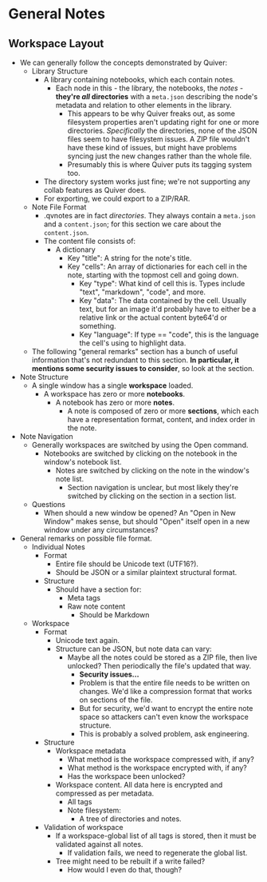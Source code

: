 # General Notes
## Workspace Layout
* We can generally follow the concepts demonstrated by Quiver:
    * Library Structure
        * A library containing notebooks, which each contain notes.
            * Each node in this - the library, the notebooks, the *notes* - **they're *all* directories** with a ```meta.json``` describing the node's metadata and relation to other elements in the library.
                * This appears to be why Quiver freaks out, as some filesystem properties aren't updating right for one or more directories. *Specifically* the directories, none of the JSON files seem to have filesystem issues. A ZIP file wouldn't have these kind of issues, but might have problems syncing just the new changes rather than the whole file.
                * Presumably this is where Quiver puts its tagging system too.
        * The directory system works just fine; we're not supporting any collab features as Quiver does.
        * For exporting, we could export to a ZIP/RAR.
    * Note File Format
        * .qvnotes are in fact *directories*. They always contain a ```meta.json``` and a ```content.json```; for this section we care about the ```content.json```.
        * The content file consists of:
            * A dictionary
                * Key "title": A string for the note's title.
                * Key "cells": An array of dictionaries for each cell in the note, starting with the topmost cell and going down.
                    * Key "type": What kind of cell this is. Types include "text", "markdown", "code", and more.
                    * Key "data": The data contained by the cell. Usually text, but for an image it'd probably have to either be a relative link or the actual content byte64'd or something.
                    * Key "language": If type == "code", this is the language the cell's using to highlight data.
    * The following "general remarks" section has a bunch of useful information that's not redundant to this section. **In particular, it mentions some security issues to consider**, so look at the section.
* Note Structure
    * A single window has a single **workspace** loaded.
        * A workspace has zero or more **notebooks**.
            * A notebook has zero or more **notes**.
                * A note is composed of zero or more **sections**, which each have a representation format, content, and index order in the note.
* Note Navigation
    * Generally workspaces are switched by using the Open command.
        * Notebooks are switched by clicking on the notebook in the window's notebook list.
            * Notes are switched by clicking on the note in the window's note list.
                * Section navigation is unclear, but most likely they're switched by clicking on the section in a section list.
    * Questions
        * When should a new window be opened? An "Open in New Window" makes sense, but should "Open" itself open in a new window under any circumstances?
* General remarks on possible file format.
    * Individual Notes
        * Format
            * Entire file should be Unicode text (UTF16?).
            * Should be JSON or a similar plaintext structural format.
        * Structure
            * Should have a section for:
                * Meta tags
                * Raw note content
                    * Should be Markdown
    * Workspace
        * Format
            * Unicode text again.
            * Structure can be JSON, but note data can vary:
                * Maybe all the notes could be stored as a ZIP file, then live unlocked? Then periodically the file's updated that way.
                    * **Security issues...**
                    * Problem is that the entire file needs to be written on changes. We'd like a compression format that works on sections of the file.
                    * But for security, we'd want to encrypt the entire note space so attackers can't even know the workspace structure.
                    * This is probably a solved problem, ask engineering.
        * Structure
            * Workspace metadata
                * What method is the workspace compressed with, if any?
                * What method is the workspace encrypted with, if any?
                * Has the workspace been unlocked?
            * Workspace content. All data here is encrypted and compressed as per metadata.
                * All tags
                * Note filesystem:
                    * A tree of directories and notes.
        * Validation of workspace
            * If a workspace-global list of all tags is stored, then it must be validated against all notes.
                * If validation fails, we need to regenerate the global list.
            * Tree might need to be rebuilt if a write failed?
                * How would I even do that, though?
